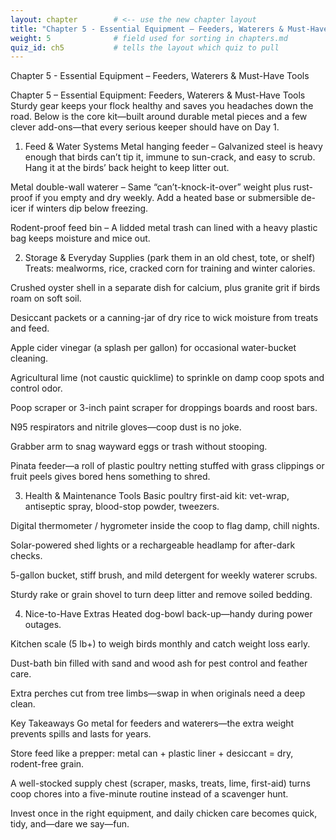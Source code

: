 ```yaml
---
layout: chapter        # <‑‑ use the new chapter layout
title: "Chapter 5 - Essential Equipment – Feeders, Waterers & Must-Have Tools"
weight: 5              # field used for sorting in chapters.md
quiz_id: ch5           # tells the layout which quiz to pull
---
```


Chapter 5 - Essential Equipment – Feeders, Waterers & Must-Have Tools

Chapter 5 – Essential Equipment: Feeders, Waterers & Must-Have Tools
Sturdy gear keeps your flock healthy and saves you headaches down the road. Below is the core kit—built around durable metal pieces and a few clever add-ons—that every serious keeper should have on Day 1.

1. Feed & Water Systems
Metal hanging feeder – Galvanized steel is heavy enough that birds can’t tip it, immune to sun-crack, and easy to scrub. Hang it at the birds’ back height to keep litter out.

Metal double-wall waterer – Same “can’t-knock-it-over” weight plus rust-proof if you empty and dry weekly. Add a heated base or submersible de-icer if winters dip below freezing.

Rodent-proof feed bin – A lidded metal trash can lined with a heavy plastic bag keeps moisture and mice out.

2. Storage & Everyday Supplies (park them in an old chest, tote, or shelf)
Treats: mealworms, rice, cracked corn for training and winter calories.

Crushed oyster shell in a separate dish for calcium, plus granite grit if birds roam on soft soil.

Desiccant packets or a canning-jar of dry rice to wick moisture from treats and feed.

Apple cider vinegar (a splash per gallon) for occasional water-bucket cleaning.

Agricultural lime (not caustic quicklime) to sprinkle on damp coop spots and control odor.

Poop scraper or 3-inch paint scraper for droppings boards and roost bars.

N95 respirators and nitrile gloves—coop dust is no joke.

Grabber arm to snag wayward eggs or trash without stooping.

Pinata feeder—a roll of plastic poultry netting stuffed with grass clippings or fruit peels gives bored hens something to shred.

3. Health & Maintenance Tools
Basic poultry first-aid kit: vet-wrap, antiseptic spray, blood-stop powder, tweezers.

Digital thermometer / hygrometer inside the coop to flag damp, chill nights.

Solar-powered shed lights or a rechargeable headlamp for after-dark checks.

5-gallon bucket, stiff brush, and mild detergent for weekly waterer scrubs.

Sturdy rake or grain shovel to turn deep litter and remove soiled bedding.

4. Nice-to-Have Extras
Heated dog-bowl back-up—handy during power outages.

Kitchen scale (5 lb+) to weigh birds monthly and catch weight loss early.

Dust-bath bin filled with sand and wood ash for pest control and feather care.

Extra perches cut from tree limbs—swap in when originals need a deep clean.

Key Takeaways
Go metal for feeders and waterers—the extra weight prevents spills and lasts for years.

Store feed like a prepper: metal can + plastic liner + desiccant = dry, rodent-free grain.

A well-stocked supply chest (scraper, masks, treats, lime, first-aid) turns coop chores into a five-minute routine instead of a scavenger hunt.

Invest once in the right equipment, and daily chicken care becomes quick, tidy, and—dare we say—fun.